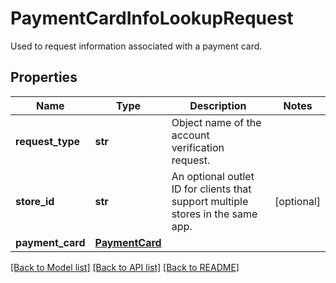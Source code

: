 # PaymentCardInfoLookupRequest

Used to request information associated with a payment card.
## Properties
Name | Type | Description | Notes
------------ | ------------- | ------------- | -------------
**request_type** | **str** | Object name of the account verification request. | 
**store_id** | **str** | An optional outlet ID for clients that support multiple stores in the same app. | [optional] 
**payment_card** | [**PaymentCard**](PaymentCard.md) |  | 

[[Back to Model list]](../README.md#documentation-for-models) [[Back to API list]](../README.md#documentation-for-api-endpoints) [[Back to README]](../README.md)


